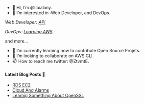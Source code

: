 - 👋 Hi, I’m @libialany.
- 👀 I’m interested in :Web Developer, and DevOps.

*Web Developer: [API](https://github.com/libialany/Backend-APIREST)*

*DevOps: [Learning AWS](https://github.com/libialany/aws-notas)*

and more...
- 🌱 I’m currently learning how to contribute Open Source Projets.
- 💞️ I’m looking to collaborate on AWS CLI.
- 📫 How to reach me twitter: @ZtvmtE.


#### **Latest Blog Posts** 🚀

<!-- start latest posts -->
- [RDS EC2](#/2022/09/29/dummy-steps-in-AWS.html)
- [Cloud And Alarms](#/2022/09/26/cloud-and-alarms.html)
- [Learnig Something About OpenSSL](#/2022/06/22/sign-executables.html)
<!-- end latest posts -->


<!---
libialany/libialany is a ✨ special ✨ repository because its `README.md` (this file) appears on your GitHub profile.
You can click the Preview link to take a look at your changes.
--->
